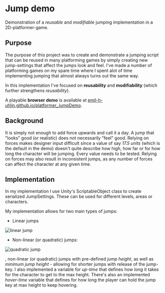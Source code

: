 # Jump demo
Demonstration of a <i>reusable</i> and <i>modifiable</i> jumping implementation in a 2D-platformer-game.

## Purpose
The purpose of this project was to create and demonstrate a jumping script that can be reused in many platforming games by simply creating new jump-settings that affect the jumps look and feel. I've made a number of platforming games on my spare time where I spent alot of time implementing jumping that almost always turns out the same way.

In this implementation I've focused on <b>reusability</b> and <b>modifiability</b> (which further strengthens <i>reusability</i>).

A playable <b>browser demo</b> is available at <a href="https://emil-h-uhlin.github.io/platformer_jumpDemo/" title="Playable demo">emil-h-uhlin.github.io/platformer_jumpDemo</a>.

## Background
It is simply not enough to add force upwards and call it a day. A jump that "looks" good (or realistic) does not necessarily "feel" good. Relying on forces makes designer input difficult since a value of say <i>17.5 units</i> (which is the default in the demo) doesn't quite describe how high, how far or for how long the character will be jumping. Every value needs to be tested. Relying on forces may also result in inconsistent jumps, as any number of forces can affect the character at any given time. 

## Implementation
In my implementation I use Unity's ScriptableObject class to create serialized JumpSettings. These can be used for different levels, areas or characters. 

My implementation allows for two main types of jumps:
- Linear jumps

![linear jump](https://user-images.githubusercontent.com/45757491/116815186-b6f85100-ab5c-11eb-8e65-50fe3d4f5857.gif)

- Non-linear (or quadratic) jumps:

![quadratic jump](https://user-images.githubusercontent.com/45757491/116815226-e018e180-ab5c-11eb-806f-1ea38536748e.gif)


, non-linear (or quadratic) jumps with pre-defined <i>jump height</i>, as well as <i>minimum jump height</i> - allowing for shorter jumps with release of the jump-key. I also implemented a variable for <i>up-time</i> that defines how <i>long</i> it takes for the character to get to the max height. There's also an implemented <i>hover-time</i> variable that defines for how long the player can hold the jump key at max height to keep hovering. <br></br>


